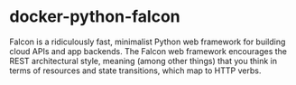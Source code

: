 # docker-python-falcon
Falcon is a ridiculously fast, minimalist Python web framework for building cloud APIs and app backends.  The Falcon web framework encourages the REST architectural style, meaning (among other things) that you think in terms of resources and state transitions, which map to HTTP verbs.
